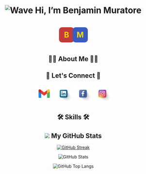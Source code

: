 <div align="center">

<h1> <img src="https://raw.githubusercontent.com/MartinHeinz/MartinHeinz/master/wave.gif" alt="Wave" height="60" width="60" title="Wave" /> Hi, I’m Benjamin Muratore</h1>

<svg width="125" height="80">
  <rect x="15" y="20" width="50" height="50" rx="10" ry="10" fill="#C13B3A"/>
  <text x="40" y="47" text-anchor="middle" alignment-baseline="middle" fill="gold" font-size="25" font-weight="bold">B</text>
  <rect x="60" y="20" width="50" height="50" rx="10" ry="10" fill="#3B5BC1"/>
  <text x="85" y="47" text-anchor="middle" alignment-baseline="middle" fill="gold" font-size="25" font-weight="bold">M</text>
</svg>

<h2>👨‍💻 About Me 👨‍💻</h2>

<h2>📧 Let's Connect 📧</h2>

<a href="mailto:benjaminmuratore1@gmail.com" target="blank"><img src="https://github.com/BenjaMura/BenjaMura/blob/main/Gmail.png" alt="Gmail" height="60" width="60" title="Gmail" /></a>
<a href="https://www.linkedin.com/in/benjamín-muratore-8a5928192/" target="blank"><img src="https://github.com/BenjaMura/BenjaMura/blob/main/Linkedin.png" alt="Linkedin" height="60" width="60" title="Linkedin" /></a>
<a href="https://www.facebook.com/benjamin.muratore" target="blank"><img src="https://github.com/BenjaMura/BenjaMura/blob/main/Facebook.png" alt="Facebook" height="60" width="60" title="Facebook" /></a>
<a href="https://www.instagram.com/benjaminmuratore/" target="blank"><img src="https://github.com/BenjaMura/BenjaMura/blob/main/Instagram.png" alt="Instagram" height="60" width="60" title="Instagram" /></a>

<h2>🛠️ Skills 🛠️</h2>



<h2><img src="https://media.giphy.com/media/iY8CRBdQXODJSCERIr/giphy.gif" width="40"> My GitHub Stats</h2>

[![GitHub Streak](https://streak-stats.demolab.com?user=BenjaMura&theme=ambient-gradient&hide_border=true&currStreakNum=yellow&border_radius=20&ring=gold&fire=orange&currStreakLabel=gold&card_width=700)](https://git.io/streak-stats)

![GitHub Stats](https://github-readme-stats.vercel.app/api?username=BenjaMura&show_icons=true&border_radius=20&hide_border=true&hide_title=true&card_width=300&theme=one_dark_pro)

![GitHub Top Langs](https://github-readme-stats.vercel.app/api/top-langs/?username=BenjaMura&border_radius=20&hide_border=true&card_width=300&layout=compact&theme=one_dark_pro)

</div>
